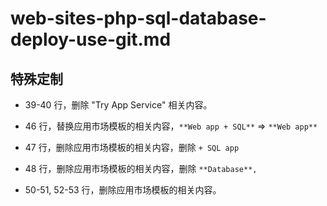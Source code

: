 # web-sites-php-sql-database-deploy-use-git.md

## 特殊定制

* 39-40 行，删除 "Try App Service" 相关内容。

* 46 行，替换应用市场模板的相关内容，`**Web app + SQL**` => `**Web app**`

* 47 行，删除应用市场模板的相关内容，删除 `+ SQL app`

* 48 行，删除应用市场模板的相关内容，删除 `**Database**,`

* 50-51, 52-53 行，删除应用市场模板的相关内容。